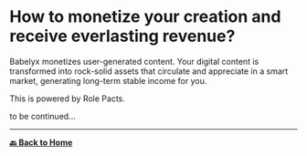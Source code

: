 # How to monetize your creation and receive everlasting revenue?

Babelyx monetizes user-generated content. Your digital content is transformed into rock-solid assets that circulate and appreciate in a smart market, generating long-term stable income for you.

This is powered by Role Pacts.

to be continued...

---

[**🔙 Back to Home**](../home.md)
